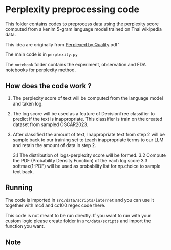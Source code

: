 # Perplexity preprocessing code

This folder contains codes to preprocess data using the perplexity score computed from a kenlm 5-gram language model trained on Thai wikipedia data.

This idea are originally from [Perplexed by Quality](https://arxiv.org/pdf/2212.10440).pdf"

The main code is in `perplexity.py`

The `notebook` folder contains the experiment, observation and EDA notebooks for perplexity method.

## How does the code work ?

1. The perplexity score of text will be computed from the language model and taken log.

2. The log score will be used as a feature of DecisionTree classifier to predict if the text is inappropriate. This classifier is train on the created dataset from sampled OSCAR2023.

3. After classified the amount of text, Inappropriate text from step 2 will be sample back to our training set to teach inappropriate terms to our LLM and retain the amount of data in step 2. 

    3.1 The distribution of logs-perplexity score will be formed.
    3.2 Compute the PDF (Probability Density Function) of the each log score 
    3.3 softmax(1-PDF) will be used as probability list for np.choice to sample text back. 

## Running

The code is imported in `src/data/scripts/internet` and you can use it together with mc4 and cc100 regex code there. 

This code is not meant to be run directly. If you want to run with your custom logic please create folder in `src/data/scripts` and import the function you want.

## Note



